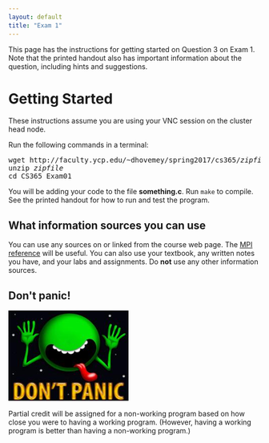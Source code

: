 ```yaml
---
layout: default
title: "Exam 1"
---
```


This page has the instructions for getting started on Question 3 on Exam 1.  Note that the printed handout also has important information about the question, including hints and suggestions.

# Getting Started

These instructions assume you are using your VNC session on the cluster head node.

Run the following commands in a terminal:

<pre>
wget http://faculty.ycp.edu/~dhovemey/spring2017/cs365/<i>zipfile</i>
unzip <i>zipfile</i>
cd CS365_Exam01
</pre>

You will be adding your code to the file **something.c**.  Run `make` to compile.  See the printed handout for how to run and test the program.

## What information sources you can use

You can use any sources on or linked from the course web page.  The [MPI reference](http://www.mcs.anl.gov/research/projects/mpi/www/www3/) will be useful.  You can also use your textbook, any written notes you have, and your labs and assignments.  Do **not** use any other information sources.

## Don't panic!

![Don't panic!](img/dontpanic.jpg)

Partial credit will be assigned for a non-working program based on how close you were to having a working program. (However, having a working program is better than having a non-working program.)
